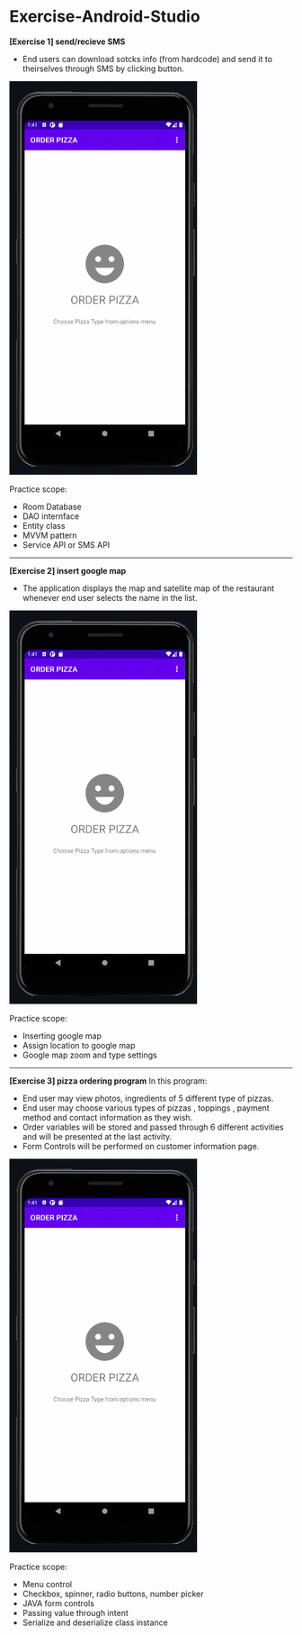 # Exercise-Android-Studio

**[Exercise 1] send/recieve SMS**
* End users can download sotcks info (from hardcode) and send it to theirselves through SMS by clicking button.

![send_recieve_SMS](./app/src/main/res/drawable/order_pizza.gif?raw=true)

Practice scope:
* Room Database 
* DAO internface
* Entity class
* MVVM pattern 
* Service API or SMS API
-----------------------------------------------------------------------------
**[Exercise 2] insert google map**
* The application displays the map and satellite map of the restaurant whenever end user selects the name in the list. 

![google_map](./app/src/main/res/drawable/order_pizza.gif?raw=true)

Practice scope:
* Inserting google map
* Assign location to google map
* Google map zoom and type settings

-----------------------------------------------------------------------------
**[Exercise 3] pizza ordering program**
In this program:
* End user may view photos, ingredients of 5 different type of pizzas.
* End user may choose various types of pizzas , toppings , payment method and contact information as they wish.
* Order variables will be stored and passed through 6 different activities and will be presented at the last activity.
* Form Controls will be performed on customer information page. 
 
![Basic Pizza Order System](./app/src/main/res/drawable/order_pizza.gif?raw=true)

Practice scope:
* Menu control
* Checkbox, spinner, radio buttons, number picker
* JAVA form controls
* Passing value through intent
* Serialize and deserialize class instance

